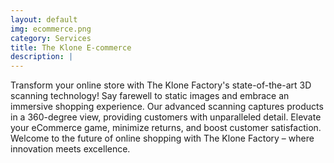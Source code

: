 ```yaml
---
layout: default
img: ecommerce.png
category: Services
title: The Klone E-commerce
description: |
---
```

Transform your online store with The Klone Factory's state-of-the-art 3D scanning technology! Say farewell to static images and embrace an immersive shopping experience. Our advanced scanning captures products in a 360-degree view, providing customers with unparalleled detail. Elevate your eCommerce game, minimize returns, and boost customer satisfaction. Welcome to the future of online shopping with The Klone Factory – where innovation meets excellence.